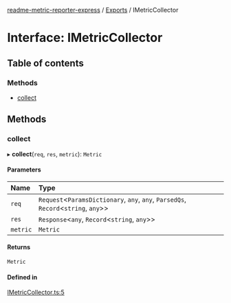 [readme-metric-reporter-express](../README.md) / [Exports](../modules.md) / IMetricCollector

# Interface: IMetricCollector

## Table of contents

### Methods

- [collect](IMetricCollector.md#collect)

## Methods

### collect

▸ **collect**(`req`, `res`, `metric`): `Metric`

#### Parameters

| Name | Type |
| :------ | :------ |
| `req` | `Request`<`ParamsDictionary`, `any`, `any`, `ParsedQs`, `Record`<`string`, `any`\>\> |
| `res` | `Response`<`any`, `Record`<`string`, `any`\>\> |
| `metric` | `Metric` |

#### Returns

`Metric`

#### Defined in

[IMetricCollector.ts:5](https://github.com/igrek8/readme-metric-reporter-express/blob/3dfb115/src/IMetricCollector.ts#L5)
